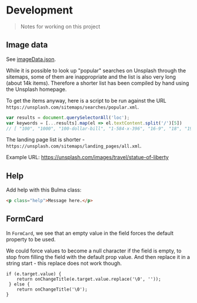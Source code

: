 # Development
> Notes for working on this project

## Image data

See [imageData.json](/src/imageData.json).

While it is possible to look up "popular" searches on Unsplash through the sitemaps, some of them are inappropriate and the list is also very long (about 14k items). Therefore a shorter list has been compiled by hand using the Unsplash homepage.

To get the items anyway, here is a script to be run against the URL `https://unsplash.com/sitemaps/searches/popular.xml`.

```javascript
var results = document.querySelectorAll('loc');
var keywords = [...results].map(el => el.textContent.split('/')[5])
// [ "100", "1000", "100-dollar-bill", "1-584-x-396", "16-9", "18", "1920", "1920s", "1920x1080", "1920-x-1080", … ]
```

The landing page list is shorter - `https://unsplash.com/sitemaps/landing_pages/all.xml`.

Example URL: https://unsplash.com/images/travel/statue-of-liberty

## Help

Add help with this Bulma class:

```html
<p class="help">Message here.</p>
```

## FormCard

In `FormCard`, we see that an empty value in the field forces the default property to be used.

We could force values to become a null character if the field is empty, to stop from filling the field with the default prop value. And then replace it in a string start - this replace does not work though.

```
if (e.target.value) {
    return onChangeTitle(e.target.value.replace('\0', ''));
 } else {
    return onChangeTitle('\0');
}
```
